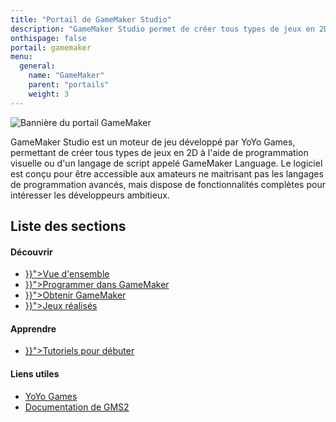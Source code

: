 ```yaml
---
title: "Portail de GameMaker Studio"
description: "GameMaker Studio permet de créer tous types de jeux en 2D et de les publier sur PC et consoles. Le logiciel est accessible aux débutants tout en étant riche et puissant."
onthispage: false
portail: gamemaker
menu:
  general:
    name: "GameMaker"
    parent: "portails"
    weight: 3
---
```


![Bannière du portail GameMaker](/gamemaker/banniere.png)

GameMaker Studio est un moteur de jeu développé par YoYo Games, permettant de créer tous types de jeux en 2D à l'aide de programmation visuelle ou d'un langage de script appelé GameMaker Language. Le logiciel est conçu pour être accessible aux amateurs ne maitrisant pas les langages de programmation avancés, mais dispose de fonctionnalités complètes pour intéresser les développeurs ambitieux.

## Liste des sections

<div id="index-flex-container">
    <section>
        <h4>Découvrir</h4>
        <ul>
          <li><a href="{{< ref "gamemaker/vue-d-ensemble.md" >}}">Vue d'ensemble</a></li>
          <li><a href="{{< ref "gamemaker/vue-d-ensemble.md#programmer-dans-gamemaker" >}}">Programmer dans GameMaker</a></li>
          <li><a href="{{< ref "gamemaker/vue-d-ensemble.md#obtenir-gamemaker" >}}">Obtenir GameMaker</a></li>
          <li><a href="{{< ref "gamemaker/vue-d-ensemble.md#jeux-réalisés-avec-gamemaker" >}}">Jeux réalisés</a></li>
        </ul>
    </section>
    <section>
      <h4>Apprendre</h4>
      <ul>
        <li><a href="{{< ref "gamemaker/tutoriels.md" >}}">Tutoriels pour débuter</a></li>
      </ul>
    </section>
    <section>
      <h4>Liens utiles</h4>
      <ul>
        <li><a href="https://www.yoyogames.com/">YoYo Games</a></li>
        <li><a href="https://docs2.yoyogames.com/">Documentation de GMS2</a></li>
      </ul>
    </section>
</div>